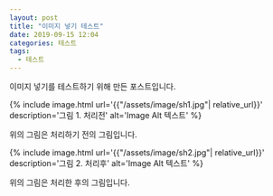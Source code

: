 ```yaml
---
layout: post
title: "이미지 넣기 테스트"
date: 2019-09-15 12:04
categories: 테스트
tags: 
  - 테스트
---
```


이미지 넣기를 테스트하기 위해 만든 포스트입니다.

{% include image.html url='{{"/assets/image/sh1.jpg"| relative_url}}' description='그림 1. 처리전' alt='Image Alt 텍스트' %}

위의 그림은 처리하기 전의 그림입니다.

{% include image.html url='{{"/assets/image/sh2.jpg"| relative_url}}' description='그림 2. 처리후' alt='Image Alt 텍스트' %}

위의 그림은 처리한 후의 그림입니다.
